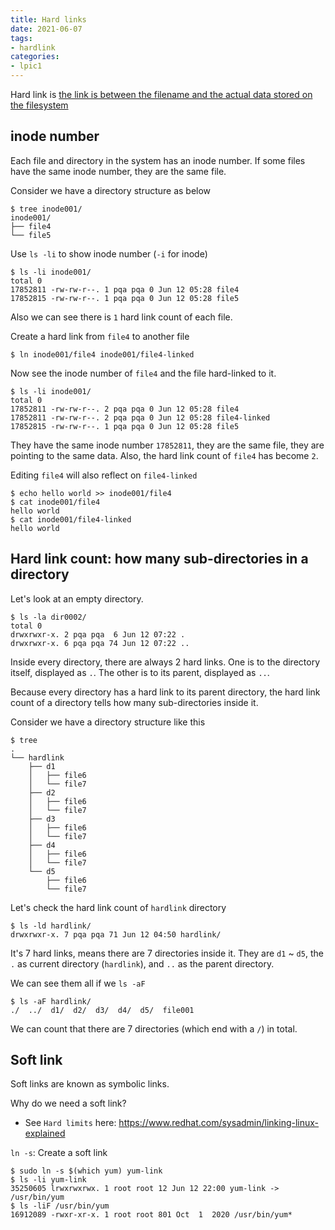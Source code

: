 ```yaml
---
title: Hard links
date: 2021-06-07
tags:
- hardlink
categories:
- lpic1
---
```


Hard link is [the link is between the filename and the actual data stored on the filesystem](https://www.redhat.com/sysadmin/linking-linux-explained)

## inode number

Each file and directory in the system has an inode number. If some files have the same inode number, they are the same file.

Consider we have a directory structure as below

```
$ tree inode001/
inode001/
├── file4
└── file5
```

Use `ls -li` to show inode number (`-i` for inode)

```
$ ls -li inode001/
total 0
17852811 -rw-rw-r--. 1 pqa pqa 0 Jun 12 05:28 file4
17852815 -rw-rw-r--. 1 pqa pqa 0 Jun 12 05:28 file5
```

Also we can see there is `1` hard link count of each file. 

Create a hard link from `file4` to another file

```
$ ln inode001/file4 inode001/file4-linked
```

Now see the inode number of `file4` and the file hard-linked to it.

```
$ ls -li inode001/
total 0
17852811 -rw-rw-r--. 2 pqa pqa 0 Jun 12 05:28 file4
17852811 -rw-rw-r--. 2 pqa pqa 0 Jun 12 05:28 file4-linked
17852815 -rw-rw-r--. 1 pqa pqa 0 Jun 12 05:28 file5
```

They have the same inode number `17852811`, they are the same file, they are pointing to the same data. Also, the hard link count of `file4` has become `2`.

Editing `file4` will also reflect on `file4-linked`

```
$ echo hello world >> inode001/file4
$ cat inode001/file4
hello world
$ cat inode001/file4-linked 
hello world
```

## Hard link count: how many sub-directories in a directory

Let's look at an empty directory.

```
$ ls -la dir0002/
total 0
drwxrwxr-x. 2 pqa pqa  6 Jun 12 07:22 .
drwxrwxr-x. 6 pqa pqa 74 Jun 12 07:22 ..
```

Inside every directory, there are always 2 hard links. One is to the directory itself, displayed as `.`. The other is to its parent, displayed as `..`.

Because every directory has a hard link to its parent directory, the hard link count of a directory tells how many sub-directories inside it.

Consider we have a directory structure like this

```
$ tree
.
└── hardlink
    ├── d1
    │   ├── file6
    │   └── file7
    ├── d2
    │   ├── file6
    │   └── file7
    ├── d3
    │   ├── file6
    │   └── file7
    ├── d4
    │   ├── file6
    │   └── file7
    └── d5
        ├── file6
        └── file7
```

Let's check the hard link count of `hardlink` directory

```
$ ls -ld hardlink/
drwxrwxr-x. 7 pqa pqa 71 Jun 12 04:50 hardlink/
```

It's 7 hard links, means there are 7 directories inside it. They are `d1` ~ `d5`, the `.` as current directory (`hardlink`), and `..` as the parent directory.

We can see them all if we `ls -aF`

```
$ ls -aF hardlink/
./  ../  d1/  d2/  d3/  d4/  d5/  file001
```

We can count that there are 7 directories (which end with a `/`) in total.

## Soft link

Soft links are known as symbolic links.

Why do we need a soft link?
- See `Hard limits` here: https://www.redhat.com/sysadmin/linking-linux-explained

`ln -s`: Create a soft link

```
$ sudo ln -s $(which yum) yum-link
$ ls -li yum-link
35250605 lrwxrwxrwx. 1 root root 12 Jun 12 22:00 yum-link -> /usr/bin/yum
$ ls -liF /usr/bin/yum
16912089 -rwxr-xr-x. 1 root root 801 Oct  1  2020 /usr/bin/yum*
```
